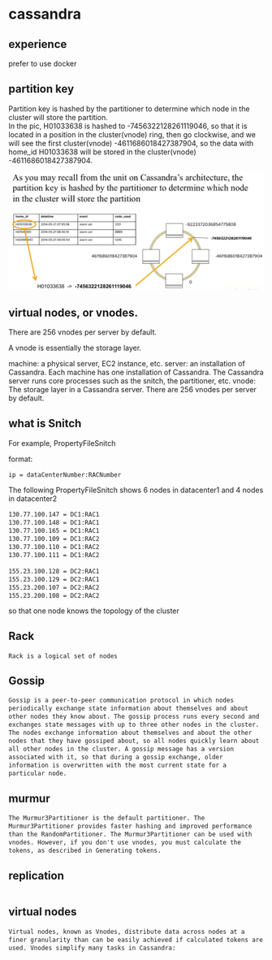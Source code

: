 # cassandra  

## experience  
prefer to use docker



## partition key   
Partition key is hashed by the partitioner to determine which node in the cluster will store the partition.    
In the pic, H01033638 is hashed to -7456322128261119046, so that it is located in a position in the cluster(vnode) ring, then go clockwise, and we will 
see the first cluster(vnode) -4611686018427387904, so the data with home_id H01033638 will be stored in the cluster(vnode) -4611686018427387904.

![partitionKey](./pics/partitionKey.jpg)



## virtual nodes, or vnodes. 

There are 256 vnodes per server by default.

A vnode is essentially the storage layer.

machine: a physical server, EC2 instance, etc.
server: an installation of Cassandra. Each machine has one installation of Cassandra. The Cassandra server runs core processes such as the snitch, the partitioner, etc.
vnode: The storage layer in a Cassandra server. There are 256 vnodes per server by default.

## what is Snitch  

For example, PropertyFileSnitch  

format: 
```
ip = dataCenterNumber:RACNumber
```

The following PropertyFileSnitch shows 6 nodes in datacenter1 and 4 nodes in datacenter2 
```
130.77.100.147 = DC1:RAC1
130.77.100.148 = DC1:RAC1
130.77.100.165 = DC1:RAC1
130.77.100.109 = DC1:RAC2
130.77.100.110 = DC1:RAC2
130.77.100.111 = DC1:RAC2

155.23.100.128 = DC2:RAC1
155.23.100.129 = DC2:RAC1
155.23.200.107 = DC2:RAC2
155.23.200.108 = DC2:RAC2
```
so that one node knows the topology of the cluster

## Rack   
```
Rack is a logical set of nodes
```

## Gossip  
```
Gossip is a peer-to-peer communication protocol in which nodes periodically exchange state information about themselves and about other nodes they know about. The gossip process runs every second and exchanges state messages with up to three other nodes in the cluster. The nodes exchange information about themselves and about the other nodes that they have gossiped about, so all nodes quickly learn about all other nodes in the cluster. A gossip message has a version associated with it, so that during a gossip exchange, older information is overwritten with the most current state for a particular node.

```

## murmur

```
The Murmur3Partitioner is the default partitioner. The Murmur3Partitioner provides faster hashing and improved performance than the RandomPartitioner. The Murmur3Partitioner can be used with vnodes. However, if you don't use vnodes, you must calculate the tokens, as described in Generating tokens.

```


## replication

```

```

## virtual nodes

```
Virtual nodes, known as Vnodes, distribute data across nodes at a finer granularity than can be easily achieved if calculated tokens are used. Vnodes simplify many tasks in Cassandra:

```



